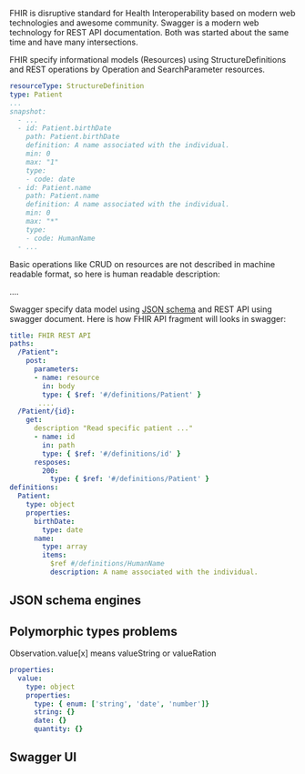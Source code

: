 
FHIR is disruptive standard for Health Interoperability based 
on modern web technologies and awesome community. 
Swagger is a modern web technology for REST API documentation.
Both was started about the same time and have many intersections.

FHIR specify informational models (Resources) using StructureDefinitions and
REST operations by Operation and SearchParameter resources. 

```yaml
resourceType: StructureDefinition
type: Patient
...
snapshot:
  - ...
  - id: Patient.birthDate
    path: Patient.birthDate
    definition: A name associated with the individual.
    min: 0
    max: "1"
    type:
    - code: date
  - id: Patient.name
    path: Patient.name
    definition: A name associated with the individual.
    min: 0
    max: "*"
    type:
    - code: HumanName
  - ...
```
Basic operations like CRUD on resources are not described in machine readable format, 
so here is human readable description:

....


Swagger specify data model using [JSON schema]() and REST API using swagger document.
Here is how FHIR API fragment will looks in swagger:

```yaml
title: FHIR REST API
paths:
  /Patient":
    post:
      parameters: 
      - name: resource
        in: body 
        type: { $ref: '#/definitions/Patient' }
       ....
  /Patient/{id}:
    get:
      description "Read specific patient ..."
      - name: id
        in: path 
        type: { $ref: '#/definitions/id' }
      resposes:
        200:
          type: { $ref: '#/definitions/Patient' }
definitions:
  Patient:
    type: object
    properties:
      birthDate: 
        type: date
      name: 
        type: array
        items:
          $ref #/definitions/HumanName
          description: A name associated with the individual.
```

## JSON schema engines

## Polymorphic types problems


Observation.value[x] means  valueString or valueRation


```yaml
properties:
  value: 
    type: object
    properties: 
      type: { enum: ['string', 'date', 'number']}
      string: {}
      date: {}
      quantity: {}
```


## Swagger UI
